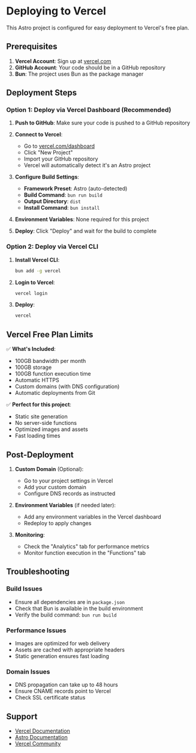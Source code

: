 # Deploying to Vercel

This Astro project is configured for easy deployment to Vercel's free plan.

## Prerequisites

1. **Vercel Account**: Sign up at [vercel.com](https://vercel.com)
2. **GitHub Account**: Your code should be in a GitHub repository
3. **Bun**: The project uses Bun as the package manager

## Deployment Steps

### Option 1: Deploy via Vercel Dashboard (Recommended)

1. **Push to GitHub**: Make sure your code is pushed to a GitHub repository
2. **Connect to Vercel**:
   - Go to [vercel.com/dashboard](https://vercel.com/dashboard)
   - Click "New Project"
   - Import your GitHub repository
   - Vercel will automatically detect it's an Astro project

3. **Configure Build Settings**:
   - **Framework Preset**: Astro (auto-detected)
   - **Build Command**: `bun run build`
   - **Output Directory**: `dist`
   - **Install Command**: `bun install`

4. **Environment Variables**: None required for this project

5. **Deploy**: Click "Deploy" and wait for the build to complete

### Option 2: Deploy via Vercel CLI

1. **Install Vercel CLI**:
   ```bash
   bun add -g vercel
   ```

2. **Login to Vercel**:
   ```bash
   vercel login
   ```

3. **Deploy**:
   ```bash
   vercel
   ```

## Vercel Free Plan Limits

✅ **What's Included**:
- 100GB bandwidth per month
- 100GB storage
- 100GB function execution time
- Automatic HTTPS
- Custom domains (with DNS configuration)
- Automatic deployments from Git

✅ **Perfect for this project**:
- Static site generation
- No server-side functions
- Optimized images and assets
- Fast loading times

## Post-Deployment

1. **Custom Domain** (Optional):
   - Go to your project settings in Vercel
   - Add your custom domain
   - Configure DNS records as instructed

2. **Environment Variables** (if needed later):
   - Add any environment variables in the Vercel dashboard
   - Redeploy to apply changes

3. **Monitoring**:
   - Check the "Analytics" tab for performance metrics
   - Monitor function execution in the "Functions" tab

## Troubleshooting

### Build Issues
- Ensure all dependencies are in `package.json`
- Check that Bun is available in the build environment
- Verify the build command: `bun run build`

### Performance Issues
- Images are optimized for web delivery
- Assets are cached with appropriate headers
- Static generation ensures fast loading

### Domain Issues
- DNS propagation can take up to 48 hours
- Ensure CNAME records point to Vercel
- Check SSL certificate status

## Support

- [Vercel Documentation](https://vercel.com/docs)
- [Astro Documentation](https://docs.astro.build)
- [Vercel Community](https://github.com/vercel/vercel/discussions) 